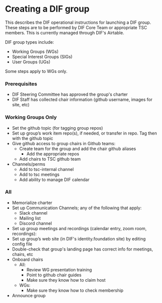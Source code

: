 # Creating a DIF group

This describes the DIF operational instructions for launching a DIF group. These steps are to be performed by DIF Core Team or appropriate TSC members. This is currently managed through DIF's Airtable.

DIF group types include:

- Working Groups (WGs)
- Special Interest Groups (SIGs)
- User Groups (UGs)

Some steps apply to WGs only.

### Prerequisites

- DIF Steering Committee has approved the group's charter
- DIF Staff has collected chair information (github username, images for site, etc)

### Working Groups Only
- Set the github topic (for tagging group repos)
- Set up group’s work item repo(s), if needed, or transfer in repo. Tag then with the github topic
- Give github access to group chairs in Github teams:
    - Create team for the group and add the chair github aliases
        - Add the appropriate repos
    - Add chairs to TSC github team
- Channels/perms
    - Add to tsc-internal channel
    - Add to tsc meetings
    - Add ability to manage DIF calendar

### All

- Memorialize charter
- Set up Communication Channels; any of the following that apply:
    - Slack channel 
    - Mailing list
    - Discord channel
- Set up group meetings and recordings (calendar entry, zoom room, recordings):
- Set up group’s web site (in DIF's identity.foundation site) by editing config file
- Double-check that group's landing page has correct info for meetings, chairs, etc
- Onboard chairs
    - All:
        - Review WG presentation training
        - Point to github chair guides
        - Make sure they know how to claim host
    - WGs:
        - Make sure they know how to check membership
- Announce group

